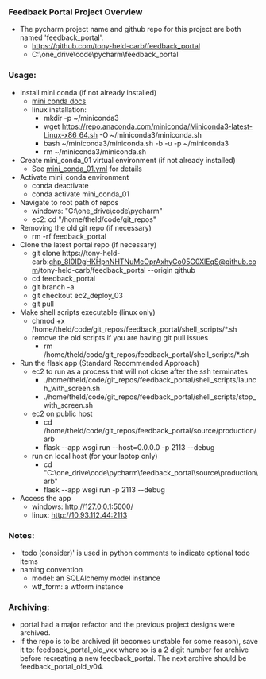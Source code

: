 ### Feedback Portal Project Overview

* The pycharm project name and github repo for this project are both named 'feedback_portal'.
  * https://github.com/tony-held-carb/feedback_portal
  * C:\one_drive\code\pycharm\feedback_portal

### Usage:
* Install mini conda (if not already installed)
  * [mini conda docs](https://docs.conda.io/projects/conda/en/latest/user-guide/install/linux.html)
  * linux installation:
    * mkdir -p ~/miniconda3
    * wget https://repo.anaconda.com/miniconda/Miniconda3-latest-Linux-x86_64.sh -O ~/miniconda3/miniconda.sh
    * bash ~/miniconda3/miniconda.sh -b -u -p ~/miniconda3
    * rm ~/miniconda3/miniconda.sh
* Create mini_conda_01 virtual environment (if not already installed)
  * See [mini_conda_01.yml](admin/mini_conda_01.yml) for details
* Activate mini_conda environment
  * conda deactivate
  * conda activate mini_conda_01
* Navigate to root path of repos
  * windows: "C:\one_drive\code\pycharm\"
  * ec2: cd "/home/theld/code/git_repos"
* Removing the old git repo (if necessary)
  * rm -rf feedback_portal
* Clone the latest portal repo (if necessary)
  * git clone https://tony-held-carb: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@github.com/tony-held-carb/feedback_portal  --origin github
  * cd feedback_portal
  * git branch -a
  * git checkout ec2_deploy_03 <or your remote branch of interest> 
  * git pull
* Make shell scripts executable (linux only)
  * chmod +x /home/theld/code/git_repos/feedback_portal/shell_scripts/*.sh
  * remove the old scripts if you are having git pull issues
    * rm /home/theld/code/git_repos/feedback_portal/shell_scripts/*.sh
* Run the flask app (Standard Recommended Approach)
    * ec2 to run as a process that will not close after the ssh terminates
      * ./home/theld/code/git_repos/feedback_portal/shell_scripts/launch_with_screen.sh
      * ./home/theld/code/git_repos/feedback_portal/shell_scripts/stop_with_screen.sh
    * ec2 on public host 
      * cd /home/theld/code/git_repos/feedback_portal/source/production/arb
      * flask --app wsgi run --host=0.0.0.0 -p 2113 --debug
    * run on local host (for your laptop only) 
      * cd "C:\one_drive\code\pycharm\feedback_portal\source\production\arb"
      * flask --app wsgi run -p 2113 --debug
* Access the app
  * windows: http://127.0.0.1:5000/
  * linux: http://10.93.112.44:2113

### Notes:
* 'todo (consider)' is used in python comments to indicate optional todo items
* naming convention
  * model: an SQLAlchemy model instance
  * wtf_form: a wtform instance

### Archiving:
* portal had a major refactor and the previous project designs were archived.
* If the repo is to be archived (it becomes unstable for some reason), save it
  to: feedback_portal_old_vxx where xx is a 2 digit number for archive before
  recreating a new feedback_portal.  The next archive should be feedback_portal_old_v04.

